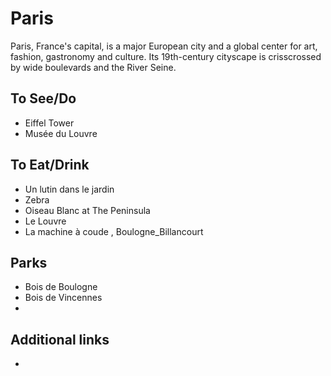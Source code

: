 # Paris

Paris, France's capital, is a major European city and a global center for art, fashion, gastronomy and culture. Its 19th-century cityscape is crisscrossed by wide boulevards and the River Seine. 

## To See/Do

* Eiffel Tower
* Musée du Louvre

## To Eat/Drink

* Un lutin dans le jardin
* Zebra
* Oiseau Blanc at The Peninsula
* Le Louvre
* La machine à coude , Boulogne_Billancourt

## Parks

* Bois de Boulogne
* Bois de Vincennes
*

## Additional links

*